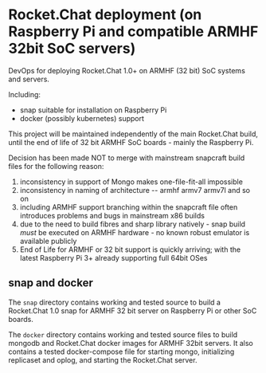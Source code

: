# Rocket.Chat deployment (on Raspberry Pi and compatible ARMHF 32bit SoC servers)

DevOps for deploying Rocket.Chat 1.0+ on ARMHF (32 bit) SoC systems and servers.   

Including:
* snap suitable for installation on Raspberry Pi
* docker (possibly kubernetes) support 

This project will be maintained independently of the main Rocket.Chat build, until the end of life of 32 bit ARMHF SoC boards - mainly the Raspberry Pi.

Decision has been made NOT to merge with mainstream snapcraft build files for the following reason:

1) inconsistency in support of Mongo makes one-file-fit-all impossible
2) inconsistency in naming of architecture --  armhf  armv7  armv7l and so on
3) including ARMHF support branching within the snapcraft file often introduces problems and bugs in mainstream x86 builds
4) due to the need to build fibres and sharp library natively - snap build *must* be executed on ARMHF hardware - no known robust emulator is available publicly 
5) End of Life for ARMHF or 32 bit support is quickly arriving; with the latest Raspberry Pi 3+ already supporting full 64bit OSes

## snap and docker

The `snap` directory contains working and tested source to build a Rocket.Chat 1.0 snap for ARMHF 32 bit server on Raspberry Pi or other SoC boards.

The `docker` directory contains working and tested source files to build mongodb and Rocket.Chat docker images for ARMHF 32bit servers.  It also contains a tested docker-compose file for starting mongo, initializing replicaset and oplog, and starting the Rocket.Chat server.
